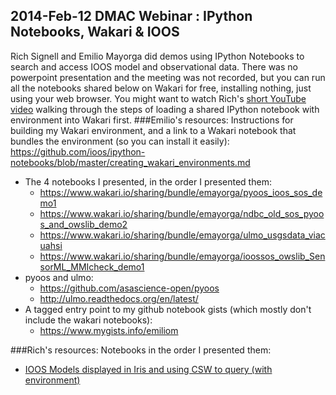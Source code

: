 ## 2014-Feb-12 DMAC Webinar : IPython Notebooks, Wakari & IOOS

Rich Signell and Emilio Mayorga did demos using IPython Notebooks to search and access IOOS model and observational data.  There was no powerpoint presentation and the meeting was not recorded, but you can run all the notebooks shared below on Wakari for free, installing nothing, just using your web browser.  You might want to watch Rich's [short YouTube video](http://www.youtube.com/watch?v=4NyMWK4as-U) walking through the steps of loading a shared IPython notebook with environment into Wakari first.
###Emilio's resources:
Instructions for building my Wakari environment, and a link to a Wakari notebook that bundles the environment (so you can install it easily):
  https://github.com/ioos/ipython-notebooks/blob/master/creating_wakari_environments.md
* The 4 notebooks I presented, in the order I presented them:
  * https://www.wakari.io/sharing/bundle/emayorga/pyoos_ioos_sos_demo1
  * https://www.wakari.io/sharing/bundle/emayorga/ndbc_old_sos_pyoos_and_owslib_demo2
  * https://www.wakari.io/sharing/bundle/emayorga/ulmo_usgsdata_viacuahsi
  * https://www.wakari.io/sharing/bundle/emayorga/ioossos_owslib_SensorML_MMIcheck_demo1
* pyoos and ulmo:
  * https://github.com/asascience-open/pyoos
  * http://ulmo.readthedocs.org/en/latest/
* A tagged entry point to my github notebook gists (which mostly don't include the wakari notebooks):
  * https://www.mygists.info/emiliom
  
###Rich's resources:
  Notebooks in the order I presented them:
* [IOOS Models displayed in Iris and using CSW to query (with environment)](https://www.wakari.io/sharing/bundle/rsignell/IOOS_Models-CSW)

  
  
